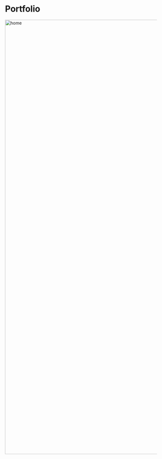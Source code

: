 # Portfolio
<img width="1434" alt="home" src="https://user-images.githubusercontent.com/64409793/160255762-04669148-40a7-43bd-a05e-3de03bcf299a.png">
